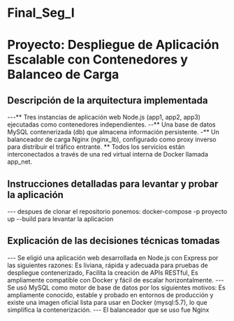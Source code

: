 # Final_Seg_I
# Proyecto: Despliegue de Aplicación Escalable con Contenedores y Balanceo de Carga

## Descripción de la arquitectura implementada
---** Tres instancias de aplicación web Node.js (app1, app2, app3) ejecutadas como contenedores independientes. 
--** Una base de datos MySQL contenerizada (db) que almacena información persistente.
-** Un balanceador de carga Nginx (nginx_lb), configurado como proxy inverso para distribuir el tráfico entrante.
** Todos los servicios están interconectados a través de una red virtual interna de Docker llamada app_net.

## Instrucciones detalladas para levantar y probar la aplicación

--- despues de clonar el repositorio ponemos: docker-compose -p proyecto up --build para levantar la aplicacion

##  Explicación de las decisiones técnicas tomadas
--- Se eligió una aplicación web desarrollada en Node.js con Express por las siguientes razones: Es liviana, rápida y adecuada para pruebas de despliegue contenerizado, Facilita la creación de APIs RESTful, Es ampliamente compatible con Docker y fácil de escalar horizontalmente.
--- Se usó MySQL como motor de base de datos por los siguientes motivos: Es ampliamente conocido, estable y probado en entornos de producción y existe una imagen oficial lista para usar en Docker (mysql:5.7), lo que simplifica la contenerización.
--- El balanceador que se uso fue Nginx


